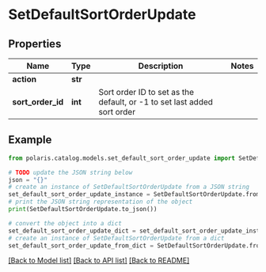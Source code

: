 # SetDefaultSortOrderUpdate


## Properties

Name | Type | Description | Notes
------------ | ------------- | ------------- | -------------
**action** | **str** |  | 
**sort_order_id** | **int** | Sort order ID to set as the default, or -1 to set last added sort order | 

## Example

```python
from polaris.catalog.models.set_default_sort_order_update import SetDefaultSortOrderUpdate

# TODO update the JSON string below
json = "{}"
# create an instance of SetDefaultSortOrderUpdate from a JSON string
set_default_sort_order_update_instance = SetDefaultSortOrderUpdate.from_json(json)
# print the JSON string representation of the object
print(SetDefaultSortOrderUpdate.to_json())

# convert the object into a dict
set_default_sort_order_update_dict = set_default_sort_order_update_instance.to_dict()
# create an instance of SetDefaultSortOrderUpdate from a dict
set_default_sort_order_update_from_dict = SetDefaultSortOrderUpdate.from_dict(set_default_sort_order_update_dict)
```
[[Back to Model list]](../README.md#documentation-for-models) [[Back to API list]](../README.md#documentation-for-api-endpoints) [[Back to README]](../README.md)



